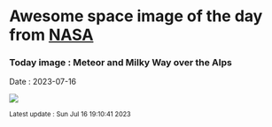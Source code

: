 
# Awesome space image of the day from [NASA](https://api.nasa.gov/)

### Today image : Meteor and Milky Way over the Alps
Date : 2023-07-16

![](https://apod.nasa.gov/apod/image/2307/MeteorMountain_Roemmelt_960.jpg)

<small>Latest update : Sun Jul 16 19:10:41 2023</small>
        